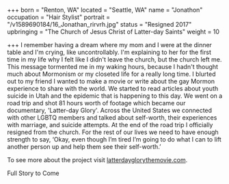+++
born = "Renton, WA"
located = "Seattle, WA"
name = "Jonathon"
occupation = "Hair Stylist"
portrait = "/v1589690184/16_Jonathan_rirvrh.jpg"
status = "Resigned 2017"
upbringing = "The Church of Jesus Christ of Latter-day Saints"
weight = 10

+++
I remember having a dream where my mom and I were at the dinner table and I'm crying, like uncontrollably. I'm explaining to her for the first time in my life why I felt like I didn't leave the church, but the church left me. This message tormented me in my waking hours, because I hadn't thought much about Mormonism or my closeted life for a really long time. I blurted out to my friend I wanted to make a movie or write about the gay Mormon experience to share with the world. We started to read articles about youth suicide in Utah and the epidemic that is happening to this day. We went on a road trip and shot 81 hours worth of footage which became our documentary, 'Latter-day Glory'. Across the United States we connected with other LGBTQ members and talked about self-worth, their experiences with marriage, and suicide attempts. At the end of the road trip I officially resigned from the church. For the rest of our lives we need to have enough strength to say, ‘Okay, even though I’m tired I’m going to do what I can to lift another person up and help them see their self-worth.’

To see more about the project visit [latterdayglorythemovie.com](https://www.latterdayglorythemovie.com/).

Full Story to Come